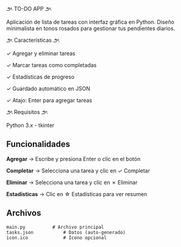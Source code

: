 ౨ৎ TO-DO APP ౨ৎ

Aplicación de lista de tareas con interfaz gráfica en Python. Diseño minimalista en tonos rosados para gestionar tus pendientes diarios.



౨ৎ Características ౨ৎ

✓ Agregar y eliminar tareas

✓ Marcar tareas como completadas

✓ Estadísticas de progreso

✓ Guardado automático en JSON

✓ Atajo: Enter para agregar tareas


౨ৎ Requisitos ౨ৎ

Python 3.x - tkinter

## Funcionalidades

**Agregar** → Escribe y presiona Enter o clic en el botón

**Completar** → Selecciona una tarea y clic en ✓ Completar

**Eliminar** → Selecciona una tarea y clic en ✗ Eliminar

**Estadísticas** → Clic en ☆ Estadísticas para ver resumen

## Archivos
```
main.py          # Archivo principal
tasks.json           # Datos (auto-generado)
icon.ico             # Icono opcional
